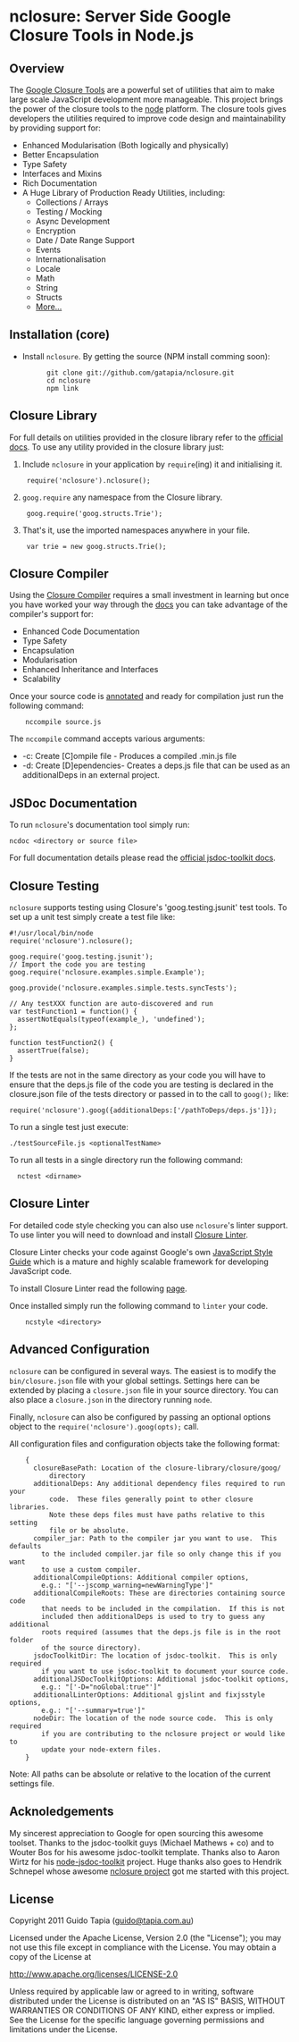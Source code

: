 # nclosure: Server Side Google Closure Tools in Node.js

## Overview

The [Google Closure Tools](http://code.google.com/closure/) are a powerful set
of utilities that aim to make large scale JavaScript development more
manageable.  This project brings the power of the closure tools to the
[node](http://www.nodejs.org)
platform. The closure tools gives developers the utilities required to improve
code design and maintainability by providing support for:

* Enhanced Modularisation (Both logically and physically)
* Better Encapsulation
* Type Safety
* Interfaces and Mixins
* Rich Documentation
* A Huge Library of Production Ready Utilities, including:
	* Collections / Arrays
	* Testing / Mocking
	* Async Development
	* Encryption
	* Date / Date Range Support
	* Events
	* Internationalisation
	* Locale
	* Math
	* String
	* Structs
	* [More...](http://closure-library.googlecode.com/svn/docs/index.html)


## Installation (core)

* Install `nclosure`.  By getting the source (NPM install comming soon):

			git clone git://github.com/gatapia/nclosure.git
			cd nclosure
			npm link

## Closure Library

For full details on utilities provided in the closure library refer to the
[official docs](http://closure-library.googlecode.com/svn/docs/index.html).
To use any utility provided in the closure library just:

1. Include `nclosure` in your application by `require`(ing) it and initialising
it.

		require('nclosure').nclosure();

2. `goog.require` any namespace from the Closure library.

        goog.require('goog.structs.Trie');

3. That's it, use the imported namespaces anywhere in your file.

        var trie = new goog.structs.Trie();

## Closure Compiler

Using the [Closure Compiler](http://code.google.com/closure/compiler/) requires
a small investment in learning but once you have worked your way through the
[docs](http://code.google.com/closure/compiler/) you can take advantage of the
compiler's support for:

* Enhanced Code Documentation
* Type Safety
* Encapsulation
* Modularisation
* Enhanced Inheritance and Interfaces
* Scalability

Once your source code is
[annotated](http://code.google.com/closure/compiler/docs/js-for-compiler.html)
and ready for compilation just run the following command:

		nccompile source.js

The `nccompile` command accepts various arguments:

* -c: Create [C]ompile file - Produces a compiled <filename>.min.js file
* -d: Create [D]ependencies- Creates a deps.js file that can be used as an
additionalDeps in an external project.

## JSDoc Documentation

To run `nclosure`'s documentation tool simply run:

    ncdoc <directory or source file>

For full documentation details please read the
[official jsdoc-toolkit docs](://code.google.com/p/jsdoc-toolkit/).

## Closure Testing

`nclosure` supports testing using Closure's 'goog.testing.jsunit' test tools.
To set up a unit test simply create a test file like:

    #!/usr/local/bin/node
    require('nclosure').nclosure();

    goog.require('goog.testing.jsunit');
    // Import the code you are testing
    goog.require('nclosure.examples.simple.Example');

    goog.provide('nclosure.examples.simple.tests.syncTests');

    // Any testXXX function are auto-discovered and run
    var testFunction1 = function() {
      assertNotEquals(typeof(example_), 'undefined');
    };

    function testFunction2() {
      assertTrue(false);
    }

If the tests are not in the same directory as your code you will have to
ensure that the deps.js file of the code you are testing
is declared in the closure.json file of the tests directory or passed in to the
call to `goog();` like:

    require('nclosure').goog({additionalDeps:['/pathToDeps/deps.js']});

To run a single test just execute:

    ./testSourceFile.js <optionalTestName>

To run all tests in a single directory run the following command:

      nctest <dirname>

## Closure Linter

For detailed code style checking you can also use `nclosure`'s
linter support.  To use linter you will need to download and install
[Closure Linter](http://code.google.com/closure/utilities/index.html).

Closure Linter checks your code against Google's own
[JavaScript Style Guide](http://google-styleguide.googlecode.com/svn/trunk/javascriptguide.xml)
which is a mature and highly scalable framework for developing JavaScript code.

To install Closure Linter read the following
[page]( http://code.google.com/closure/utilities/docs/linter_howto.html).

Once installed simply run the following command to `linter` your code.

		ncstyle <directory>

## Advanced Configuration

`nclosure` can be configured in several ways.  The easiest is to modify the
`bin/closure.json` file with your global settings.  Settings here can be
extended by placing a `closure.json` file in your source directory. You can
also place a `closure.json` in the directory running `node`.

Finally, `nclosure` can also be configured by passing an optional options
object to the `require('nclosure').goog(opts);` call.

All configuration files and configuration objects take the following format:

        {
          closureBasePath: Location of the closure-library/closure/goog/
              directory
          additionalDeps: Any additional dependency files required to run your
              code.  These files generally point to other closure libraries.
              Note these deps files must have paths relative to this setting
              file or be absolute.
          compiler_jar: Path to the compiler jar you want to use.  This defaults
            to the included compiler.jar file so only change this if you want
            to use a custom compiler.
          additionalCompileOptions: Additional compiler options,
            e.g.: "['--jscomp_warning=newWarningType']"
          additionalCompileRoots: These are directories containing source code
            that needs to be included in the compilation.  If this is not
            included then additionalDeps is used to try to guess any additional
            roots required (assumes that the deps.js file is in the root folder
            of the source directory).
          jsdocToolkitDir: The location of jsdoc-toolkit.  This is only required
            if you want to use jsdoc-toolkit to document your source code.
          additionalJSDocToolkitOptions: Additional jsdoc-toolkit options,
            e.g.: "['-D="noGlobal:true"']"
          additionalLinterOptions: Additional gjslint and fixjsstyle options,
            e.g.: "['--summary=true']"
          nodeDir: The location of the node source code.  This is only required
            if you are contributing to the nclosure project or would like to
            update your node-extern files.
        }

Note: All paths can be absolute or relative to the location of the current
settings file.

## Acknoledgements
My sincerest appreciation to Google for open sourcing this awesome toolset.
Thanks to the jsdoc-toolkit guys (Michael Mathews + co) and to Wouter Bos for
his awesome jsdoc-toolkit template.  Thanks also to Aaron Wirtz for his
[node-jsdoc-toolkit](https://github.com/p120ph37/node-jsdoc-toolkit) project.
Huge thanks also goes to Hendrik Schnepel whose awesome
[nclosure project](https://github.com/hsch/nclosure) got me started with
this project.

## License

Copyright 2011 Guido Tapia (guido@tapia.com.au)

Licensed under the Apache License, Version 2.0 (the "License");
you may not use this file except in compliance with the License.
You may obtain a copy of the License at

http://www.apache.org/licenses/LICENSE-2.0

Unless required by applicable law or agreed to in writing, software
distributed under the License is distributed on an "AS IS" BASIS,
WITHOUT WARRANTIES OR CONDITIONS OF ANY KIND, either express or implied.
See the License for the specific language governing permissions and
limitations under the License.
